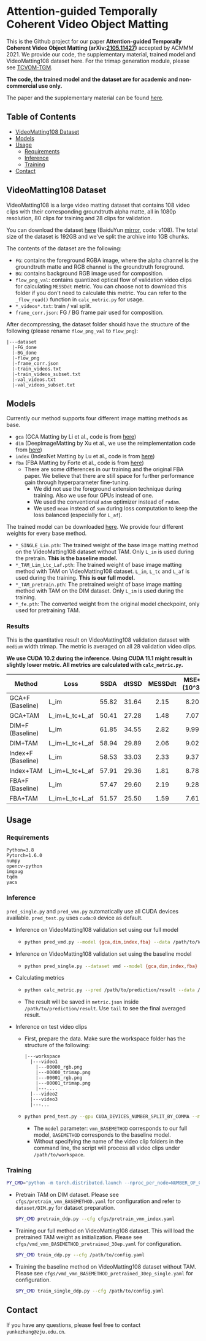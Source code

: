 # Attention-guided Temporally Coherent Video Object Matting

This is the Github project for our paper **Attention-guided Temporally Coherent Video Object Matting (arXiv:[2105.11427](https://arxiv.org/abs/2105.11427))** accepted by ACMMM 2021. We provide our code, the supplementary material, trained model and VideoMatting108 dataset here. For the trimap generation module, please see [TCVOM-TGM](https://github.com/yunkezhang/TCVOM-TGM).

**The code, the trained model and the dataset are for academic and non-commercial use only.**

The paper and the supplementary material can be found [here](https://1drv.ms/u/s!AuG441T6ysq5hWkSjlb29FSdM0Sc?e=LOCAHA).


## Table of Contents
  - [VideoMatting108 Dataset](#videomatting108-dataset)
  - [Models](#models)
  - [Usage](#usage)
    * [Requirements](#requirements)
    * [Inference](#inference)
    * [Training](#training)
  - [Contact](#contact)

## VideoMatting108 Dataset

VideoMatting108 is a large video matting dataset that contains 108 video clips with their corresponding groundtruth alpha matte, all in 1080p resolution, 80 clips for training and 28 clips for validation.

You can download the dataset [here](https://1drv.ms/u/s!AuG441T6ysq5g3pP5iTyOMRwUBDy?e=MdorID) (BaiduYun [mirror](https://pan.baidu.com/s/1NBEt57iFmRpJB3pT3-Erpw), code: v108). The total size of the dataset is 192GB and we've split the archive into 1GB chunks.

The contents of the dataset are the following:

* ``FG``: contains the foreground RGBA image, where the alpha channel is the groundtruth matte and RGB channel is the groundtruth foreground.
* ``BG``: contains background RGB image used for composition.
* ``flow_png_val``: contains quantized optical flow of validation video clips for calculating ``MESSDdt`` metric. You can choose not to download this folder if you don't need to calculate this metric. You can refer to the `_flow_read()` function in `calc_metric.py` for usage.
* `*_videos*.txt`: train / val split.
* ``frame_corr.json``: FG / BG frame pair used for composition.

After decompressing, the dataset folder should have the structure of the following (please rename `flow_png_val` to `flow_png`):

```
|---dataset
  |-FG_done
  |-BG_done
  |-flow_png
  |-frame_corr.json
  |-train_videos.txt
  |-train_videos_subset.txt
  |-val_videos.txt
  |-val_videos_subset.txt
```

## Models

Currently our method supports four different image matting methods as base.

* `gca` (GCA Matting by Li et al., code is from [here](https://github.com/Yaoyi-Li/GCA-Matting))
* `dim` (DeepImageMatting by Xu et al., we use the reimplementation code from [here](https://github.com/poppinace/indexnet_matting))
* `index` (IndexNet Matting by Lu et al., code is from [here](https://github.com/poppinace/indexnet_matting))
* `fba` (FBA Matting by Forte et al., code is from [here](https://github.com/MarcoForte/FBA_Matting))
  * There are some differences in our training and the original FBA paper. We believe that there are still space for further performance gain through hyperparameter fine-tuning.
    * We did not use the foreground extension technique during training. Also we use four GPUs instead of one.
    * We used the conventional ``adam`` optimizer instead of ``radam``.
    * We used ``mean`` instead of ``sum`` during loss computation to keep the loss balanced (especially for `L_af`). 

The trained model can be downloaded [here](https://1drv.ms/u/s!AuG441T6ysq5hVLpbkAvbMaDNDmo?e=59i7f7). We provide four different weights for every base method.

* `*_SINGLE_Lim.pth`: The trained weight of the base image matting method on the VideoMatting108 dataset without TAM. Only `L_im` is used during the pretrain. **This is the baseline model.**
* `*_TAM_Lim_Ltc_Laf.pth`: The trained weight of base image matting method with TAM on VideoMatting108 dataset. `L_im`, `L_tc` and `L_af` is used during the training. **This is our full model.**
* `*_TAM_pretrain.pth`: The pretrained weight of base image matting method with TAM on the DIM dataset. Only `L_im` is used during the training.
* ``*_fe.pth``: The converted weight from the original model checkpoint, only used for pretraining TAM.

### Results

This is the quantitative result on VideoMatting108 validation dataset with `medium` width trimap. The metric is averaged on all 28 validation video clips.

**We use CUDA 10.2 during the inference. Using CUDA 11.1 might result in slightly lower metric. All metrics are calculated with ``calc_metric.py``.**

| Method             | Loss           | SSDA  | dtSSD | MESSDdt | MSE*(10^3) | mSAD  |
| ------------------ | -------------- | :---: | :---: | :-----: | :--------: | :---: |
| GCA+F (Baseline)   | L_im           | 55.82 | 31.64 |  2.15   |    8.20    | 40.85 |
| GCA+TAM            | L_im+L_tc+L_af | 50.41 | 27.28 |  1.48   |    7.07    | 37.65 |
| DIM+F (Baseline)   | L_im           | 61.85 | 34.55 |  2.82   |    9.99    | 44.38 |
| DIM+TAM            | L_im+L_tc+L_af | 58.94 | 29.89 |  2.06   |    9.02    | 43.28 |
| Index+F (Baseline) | L_im           | 58.53 | 33.03 |  2.33   |    9.37    | 43.53 |
| Index+TAM          | L_im+L_tc+L_af | 57.91 | 29.36 |  1.81   |    8.78    | 43.17 |
| FBA+F (Baseline)   | L_im           | 57.47 | 29.60 |  2.19   |    9.28    | 40.57 |
| FBA+TAM            | L_im+L_tc+L_af | 51.57 | 25.50 |  1.59   |    7.61    | 37.24 |

## Usage

### Requirements

```
Python=3.8
Pytorch=1.6.0
numpy
opencv-python
imgaug
tqdm
yacs
```

### Inference

`pred_single.py` and `pred_vmn.py` automatically use all CUDA devices available. `pred_test.py` uses `cuda:0` device as default.

* Inference on VideoMatting108 validation set using our full model

  * ```bash
    python pred_vmd.py --model {gca,dim,index,fba} --data /path/to/VideoMatting108dataset --load /path/to/weight.pth --trimap {wide,narrow,medium} --save /path/to/outdir
    ```

* Inference on VideoMatting108 validation set using the baseline model

  * ```bash
    python pred_single.py --dataset vmd --model {gca,dim,index,fba} --data /path/to/VideoMatting108dataset --load /path/to/weight.pth --trimap {wide,narrow,medium} --save /path/to/outdir
    ```

* Calculating metrics

  * ```bash
    python calc_metric.py --pred /path/to/prediction/result --data /path/to/VideoMatting108dataset
    ```

  * The result will be saved in `metric.json` inside `/path/to/prediction/result`. Use `tail` to see the final averaged result.

* Inference on test video clips

  * First, prepare the data. Make sure the workspace folder has the structure of the following:

    ```
    |---workspace
      |---video1
        |---00000_rgb.png
        |---00000_trimap.png
        |---00001_rgb.png
        |---00001_trimap.png
        |---....
      |---video2
      |---video3
      |---...
    ```

  * ```bash
    python pred_test.py --gpu CUDA_DEVICES_NUMBER_SPLIT_BY_COMMA --model {gca,vmn_gca,dim,vmn_dim,index,vmn_index,fba,vmn_fba} --data /path/to/workspace --load /path/to/weight.pth --save /path/to/outdir [video1] [video2] ...
    ```

    * The `model` parameter: `vmn_BASEMETHOD` corresponds to our full model, `BASEMETHOD` corresponds to the baseline model.
    * Without specifying the name of the video clip folders in the command line, the script will process all video clips under `/path/to/workspace`.

### Training

```bash
PY_CMD="python -m torch.distributed.launch --nproc_per_node=NUMBER_OF_CUDA_DEVICES"
```

* Pretrain TAM on DIM dataset. Please see `cfgs/pretrain_vmn_BASEMETHOD.yaml` for configuration and refer to `dataset/DIM.py` for dataset preparation.

  ```bash
  $PY_CMD pretrain_ddp.py --cfg cfgs/pretrain_vmn_index.yaml
  ```

* Training our full method on VideoMatting108 dataset. This will load the pretrained TAM weight as initialization. Please see `cfgs/vmd_vmn_BASEMETHOD_pretrained_30ep.yaml` for configuration.

  ```bash
  $PY_CMD train_ddp.py --cfg /path/to/config.yaml
  ```

* Training the baseline method on VideoMatting108 dataset without TAM. Please see `cfgs/vmd_vmn_BASEMETHOD_pretrained_30ep_single.yaml` for configuration.

  ```bash
  $PY_CMD train_single_ddp.py --cfg /path/to/config.yaml
  ```

## Contact

If you have any questions, please feel free to contact `yunkezhang@zju.edu.cn`.

